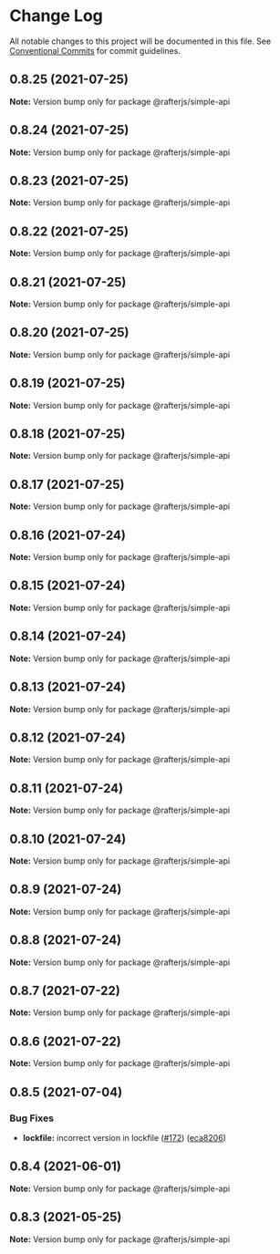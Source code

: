 # Change Log

All notable changes to this project will be documented in this file.
See [Conventional Commits](https://conventionalcommits.org) for commit guidelines.

## 0.8.25 (2021-07-25)

**Note:** Version bump only for package @rafterjs/simple-api





## 0.8.24 (2021-07-25)

**Note:** Version bump only for package @rafterjs/simple-api





## 0.8.23 (2021-07-25)

**Note:** Version bump only for package @rafterjs/simple-api





## 0.8.22 (2021-07-25)

**Note:** Version bump only for package @rafterjs/simple-api





## 0.8.21 (2021-07-25)

**Note:** Version bump only for package @rafterjs/simple-api





## 0.8.20 (2021-07-25)

**Note:** Version bump only for package @rafterjs/simple-api





## 0.8.19 (2021-07-25)

**Note:** Version bump only for package @rafterjs/simple-api





## 0.8.18 (2021-07-25)

**Note:** Version bump only for package @rafterjs/simple-api





## 0.8.17 (2021-07-25)

**Note:** Version bump only for package @rafterjs/simple-api





## 0.8.16 (2021-07-24)

**Note:** Version bump only for package @rafterjs/simple-api





## 0.8.15 (2021-07-24)

**Note:** Version bump only for package @rafterjs/simple-api





## 0.8.14 (2021-07-24)

**Note:** Version bump only for package @rafterjs/simple-api





## 0.8.13 (2021-07-24)

**Note:** Version bump only for package @rafterjs/simple-api





## 0.8.12 (2021-07-24)

**Note:** Version bump only for package @rafterjs/simple-api





## 0.8.11 (2021-07-24)

**Note:** Version bump only for package @rafterjs/simple-api





## 0.8.10 (2021-07-24)

**Note:** Version bump only for package @rafterjs/simple-api





## 0.8.9 (2021-07-24)

**Note:** Version bump only for package @rafterjs/simple-api





## 0.8.8 (2021-07-24)

**Note:** Version bump only for package @rafterjs/simple-api





## 0.8.7 (2021-07-22)

**Note:** Version bump only for package @rafterjs/simple-api





## 0.8.6 (2021-07-22)

**Note:** Version bump only for package @rafterjs/simple-api





## 0.8.5 (2021-07-04)


### Bug Fixes

* **lockfile:** incorrect version in lockfile ([#172](https://github.com/rafterjs/rafter/issues/172)) ([eca8206](https://github.com/rafterjs/rafter/commit/eca820680574c45714a5cf56560b5f41a1553fa1))





## 0.8.4 (2021-06-01)

**Note:** Version bump only for package @rafterjs/simple-api

## 0.8.3 (2021-05-25)

**Note:** Version bump only for package @rafterjs/simple-api
